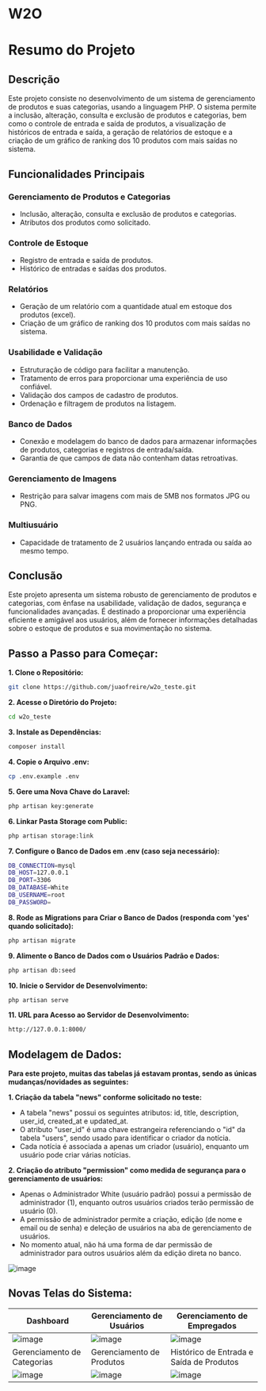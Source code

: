 # W2O

# Resumo do Projeto

## Descrição
Este projeto consiste no desenvolvimento de um sistema de gerenciamento de produtos e suas categorias, usando a linguagem PHP. O sistema permite a inclusão, alteração, consulta e exclusão de produtos e categorias, bem como o controle de entrada e saída de produtos, a visualização de históricos de entrada e saída, a geração de relatórios de estoque e a criação de um gráfico de ranking dos 10 produtos com mais saídas no sistema.

## Funcionalidades Principais
### Gerenciamento de Produtos e Categorias
- Inclusão, alteração, consulta e exclusão de produtos e categorias.
- Atributos dos produtos como solicitado.

### Controle de Estoque
- Registro de entrada e saída de produtos.
- Histórico de entradas e saídas dos produtos.

### Relatórios
- Geração de um relatório com a quantidade atual em estoque dos produtos (excel).
- Criação de um gráfico de ranking dos 10 produtos com mais saídas no sistema.

### Usabilidade e Validação
- Estruturação de código para facilitar a manutenção.
- Tratamento de erros para proporcionar uma experiência de uso confiável.
- Validação dos campos de cadastro de produtos.
- Ordenação e filtragem de produtos na listagem.

### Banco de Dados
- Conexão e modelagem do banco de dados para armazenar informações de produtos, categorias e registros de entrada/saída.
- Garantia de que campos de data não contenham datas retroativas.

### Gerenciamento de Imagens
- Restrição para salvar imagens com mais de 5MB nos formatos JPG ou PNG.

### Multiusuário
- Capacidade de tratamento de 2 usuários lançando entrada ou saída ao mesmo tempo.

## Conclusão
Este projeto apresenta um sistema robusto de gerenciamento de produtos e categorias, com ênfase na usabilidade, validação de dados, segurança e funcionalidades avançadas. É destinado a proporcionar uma experiência eficiente e amigável aos usuários, além de fornecer informações detalhadas sobre o estoque de produtos e sua movimentação no sistema.

## Passo a Passo para Começar:

<strong>1. Clone o Repositório:</strong>

```bash
git clone https://github.com/juaofreire/w2o_teste.git
```

<strong>2. Acesse o Diretório do Projeto:</strong>

```bash
cd w2o_teste
```

<strong>3. Instale as Dependências:</strong>

```bash
composer install
```

<strong>4. Copie o Arquivo .env:</strong>

```bash
cp .env.example .env
```

<strong>5. Gere uma Nova Chave do Laravel:<br></strong>

```bash
php artisan key:generate
```

<strong>6. Linkar Pasta Storage com Public:<br></strong>

```bash
php artisan storage:link
```

<strong>7. Configure o Banco de Dados em .env (caso seja necessário):</strong>

```bash
DB_CONNECTION=mysql
DB_HOST=127.0.0.1
DB_PORT=3306
DB_DATABASE=White
DB_USERNAME=root
DB_PASSWORD=
```

<strong>8. Rode as Migrations para Criar o Banco de Dados (responda com 'yes' quando solicitado):</strong>

```bash
php artisan migrate
```

<strong>9. Alimente o Banco de Dados com o Usuários Padrão e Dados:</strong>

```bash
php artisan db:seed
```

<strong>10. Inicie o Servidor de Desenvolvimento:</strong>

```bash
php artisan serve
```

<strong>11. URL para Acesso ao Servidor de Desenvolvimento:</strong>

```bash
http://127.0.0.1:8000/
```

## Modelagem de Dados:

<strong>Para este projeto, muitas das tabelas já estavam prontas, sendo as únicas mudanças/novidades as seguintes:</strong>

<strong>1. Criação da tabela "news" conforme solicitado no teste:</strong>

- A tabela "news" possui os seguintes atributos: id, title, description, user_id, created_at e updated_at.
- O atributo "user_id" é uma chave estrangeira referenciando o "id" da tabela "users", sendo usado para identificar o criador da notícia.
- Cada notícia é associada a apenas um criador (usuário), enquanto um usuário pode criar várias notícias.

<strong>2. Criação do atributo "permission" como medida de segurança para o gerenciamento de usuários:</strong>

- Apenas o Administrador White (usuário padrão) possui a permissão de administrador (1), enquanto outros usuários criados terão permissão de usuário (0).
- A permissão de administrador permite a criação, edição (de nome e email ou de senha) e deleção de usuários na aba de gerenciamento de usuários.
- No momento atual, não há uma forma de dar permissão de administrador para outros usuários além da edição direta no banco.

![image](https://github.com/juaofreire/w2o_teste/assets/112773932/6e50c569-96cb-4e4e-990d-89eb7cc02c81)


## Novas Telas do Sistema:

| Dashboard | Gerenciamento de Usuários | Gerenciamento de Empregados |
| -------- | -------- | -------- |
| ![image](https://github.com/juaofreire/w2o_teste/assets/112773932/0fdad2bc-5d58-46d5-b97a-fda2e107923b) | ![image](https://github.com/juaofreire/w2o_teste/assets/112773932/c5b6c8db-048e-4732-8842-56dd14f35d59) | ![image](https://github.com/juaofreire/w2o_teste/assets/112773932/8eda7bcc-7d31-4fb8-b680-fdfe95e7816f) |
| Gerenciamento de Categorias | Gerenciamento de Produtos | Histórico de Entrada e Saída de Produtos |
| ![image](https://github.com/juaofreire/w2o_teste/assets/112773932/e99a4f7b-8cde-4bb0-b0b4-e6edcffcc3dc) | ![image](https://github.com/juaofreire/w2o_teste/assets/112773932/b3af2564-9ab2-4b63-b8e0-2c7056909075) | ![image](https://github.com/juaofreire/w2o_teste/assets/112773932/567e1bc2-0f78-43ee-bc9d-83ba33c9fa8e) |


